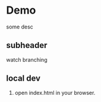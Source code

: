# Demo
some desc

## subheader

watch branching 

## local dev
1. open index.html in your browser.

